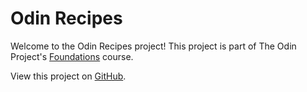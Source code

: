 # Odin Recipes
Welcome to the Odin Recipes project! This project is part of The Odin Project's [Foundations](https://www.theodinproject.com/paths/foundations/courses/foundations) course.

View this project on [GitHub](https://bryn24k.github.io/The-Odin-Project/Foundations/Odin%20Recipes/index.html).
